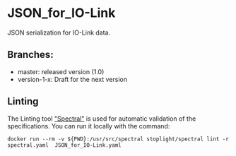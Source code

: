 # JSON_for_IO-Link

JSON serialization for IO-Link data.

## Branches:
  - master: released version (1.0)
  - version-1-x: Draft for the next version

## Linting

The Linting tool ["Spectral"](https://stoplight.io/open-source/spectral) is used for automatic validation of the specifications.
You can run it locally with the command:

```docker run --rm -v ${PWD}:/usr/src/spectral stoplight/spectral lint -r spectral.yaml  JSON_for_IO-Link.yaml ```
